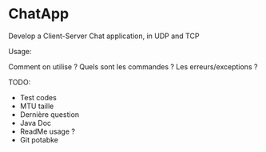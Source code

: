 # ChatApp
Develop a Client-Server Chat application, in UDP and TCP



Usage:

Comment on utilise ?
Quels sont les commandes ?
Les erreurs/exceptions ?


TODO:

- Test codes
- MTU taille
- Dernière question
- Java Doc
- ReadMe usage ?
- Git potabke
